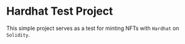 # Hardhat Test Project

This simple project serves as a test for minting NFTs with `Hardhat` on `Solidity`.